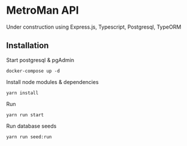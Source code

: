 # MetroMan API
Under construction using Express.js, Typescript, Postgresql, TypeORM

## Installation
Start postgresql & pgAdmin
```
docker-compose up -d
```
Install node modules & dependencies
```
yarn install
```

Run
```
yarn run start
```
Run database seeds
```
yarn run seed:run
```
